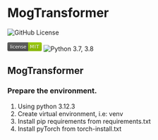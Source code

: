 # MogTransformer
![GitHub License](https://img.shields.io/github/license/hpc-inspirasi/MogTransformer)

[![License](data:image/svg+xml;utf8,%3Csvg%20xmlns%3D%22http%3A%2F%2Fwww.w3.org%2F2000%2Fsvg%22%20width%3D%2278%22%20height%3D%2220%22%20role%3D%22img%22%20aria-label%3D%22license%3A%20MIT%22%3E%3Ctitle%3Elicense%3A%20MIT%3C%2Ftitle%3E%3ClinearGradient%20id%3D%22s%22%20x2%3D%220%22%20y2%3D%22100%25%22%3E%3Cstop%20offset%3D%220%22%20stop-color%3D%22%23bbb%22%20stop-opacity%3D%22.1%22%2F%3E%3Cstop%20offset%3D%221%22%20stop-opacity%3D%22.1%22%2F%3E%3C%2FlinearGradient%3E%3CclipPath%20id%3D%22r%22%3E%3Crect%20width%3D%2278%22%20height%3D%2220%22%20rx%3D%223%22%20fill%3D%22%23fff%22%2F%3E%3C%2FclipPath%3E%3Cg%20clip-path%3D%22url(%23r)%22%3E%3Crect%20width%3D%2247%22%20height%3D%2220%22%20fill%3D%22%23555%22%2F%3E%3Crect%20x%3D%2247%22%20width%3D%2231%22%20height%3D%2220%22%20fill%3D%22%2397ca00%22%2F%3E%3Crect%20width%3D%2278%22%20height%3D%2220%22%20fill%3D%22url(%23s)%22%2F%3E%3C%2Fg%3E%3Cg%20fill%3D%22%23fff%22%20text-anchor%3D%22middle%22%20font-family%3D%22Verdana%2CGeneva%2CDejaVu%20Sans%2Csans-serif%22%20text-rendering%3D%22geometricPrecision%22%20font-size%3D%22110%22%3E%3Ctext%20aria-hidden%3D%22true%22%20x%3D%22245%22%20y%3D%22150%22%20fill%3D%22%23010101%22%20fill-opacity%3D%22.3%22%20transform%3D%22scale(.1)%22%20textLength%3D%22370%22%3Elicense%3C%2Ftext%3E%3Ctext%20x%3D%22245%22%20y%3D%22140%22%20transform%3D%22scale(.1)%22%20fill%3D%22%23fff%22%20textLength%3D%22370%22%3Elicense%3C%2Ftext%3E%3Ctext%20aria-hidden%3D%22true%22%20x%3D%22615%22%20y%3D%22150%22%20fill%3D%22%23010101%22%20fill-opacity%3D%22.3%22%20transform%3D%22scale(.1)%22%20textLength%3D%22210%22%3EMIT%3C%2Ftext%3E%3Ctext%20x%3D%22615%22%20y%3D%22140%22%20transform%3D%22scale(.1)%22%20fill%3D%22%23fff%22%20textLength%3D%22210%22%3EMIT%3C%2Ftext%3E%3C%2Fg%3E%3C%2Fsvg%3E)](https://github.com/hpc-inspirasi/MogTransformer/blob/main/LICENSE)
![Python 3.7, 3.8](https://img.shields.io/badge/python-3.7%20%7C%203.8-blue.svg)

## MogTransformer

### Prepare the environment.
1. Using python 3.12.3
2. Create virtual environment, i.e: venv
3. Install pip requirements from requirements.txt
4. Install pyTorch from torch-install.txt
